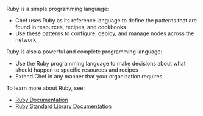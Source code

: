 Ruby is a simple programming language:

- Chef uses Ruby as its reference language to define the patterns that
    are found in resources, recipes, and cookbooks
- Use these patterns to configure, deploy, and manage nodes across the
    network

Ruby is also a powerful and complete programming language:

- Use the Ruby programming language to make decisions about what
    should happen to specific resources and recipes
- Extend Chef in any manner that your organization requires

To learn more about Ruby, see:

- [Ruby Documentation](https://www.ruby-lang.org/en/documentation/)
- [Ruby Standard Library Documentation](https://www.ruby-doc.org/stdlib/)

